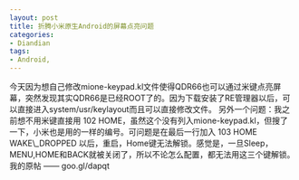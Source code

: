 ```yaml
---
layout: post
title: 折腾小米原生Android的屏幕点亮问题
categories:
- Diandian
tags:
- Android, 
---
```

今天因为想自己修改mione-keypad.kl文件使得QDR66也可以通过米键点亮屏幕，突然发现其实QDR66是已经ROOT了的。因为下载安装了RE管理器以后，可以直接进入system/usr/keylayout而且可以直接修改文件。 另外一个问题：我之前想不用米键直接用 102 HOME，虽然这个没有列入mione-keypad.kl，但搜了一下，小米也是用的一样的编号。可问题是在最后一行加入 103 HOME WAKE\\\_DROPPED 以后，重启，Home键无法解锁。感觉是，一旦Sleep，MENU,HOME和BACK就被关闭了，所以不论怎么配置，都无法用这三个键解锁。 我的原帖 —— goo.gl/dapqt